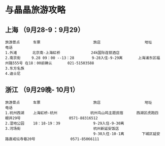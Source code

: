 # 与晶晶旅游攻略
## 上海 （9月28-9：9月29）     
    旅游景点      车票                        旅店                    地址                                   电话
    1.外滩       北京南-上海虹桥              24k国际连锁酒店 
    2.南京街     9.28 09：00 --13：28        9-28入住-9-29离       上海浦东区福州路555号 在18：00前确认       021-51503588   
    3.东方名族
    4.迪士尼     
## 浙江 （9月29晚- 10月1）
    旅游景点      车票                        旅店                    地址                                   电话
    1.杭州西湖    上海虹桥-杭州               杭州鸟山鸣主题民宿      西湖区虎跑四眼井29号                      0571-88316512
    2.湿地公园    18：18-19：39               9-29入住-9-30离
    3.河场街                                 杭州新延安饭店
                                            9-30入住-10-1离        下城区延安路直戒坛寺巷20号                0571-85066111
                                  
    
    
     
